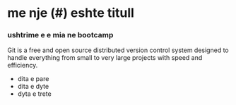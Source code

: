 # me nje (#) eshte titull
### ushtrime e e mia ne bootcamp

Git is a free and open source distributed version control system designed to handle everything from small to very large projects with speed and efficiency.

* dita e pare
* dita e dyte
* dyta e trete